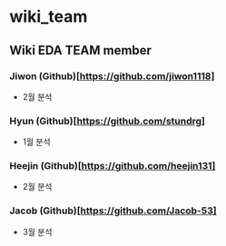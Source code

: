 # wiki_team
## Wiki EDA TEAM member
### Jiwon (Github)[https://github.com/jiwon1118] 
- 2월 분석 

### Hyun (Github)[https://github.com/stundrg]
- 1월 분석 

### Heejin (Github)[https://github.com/heejin131]
- 2월 분석

### Jacob (Github)[https://github.com/Jacob-53]
- 3월 분석

